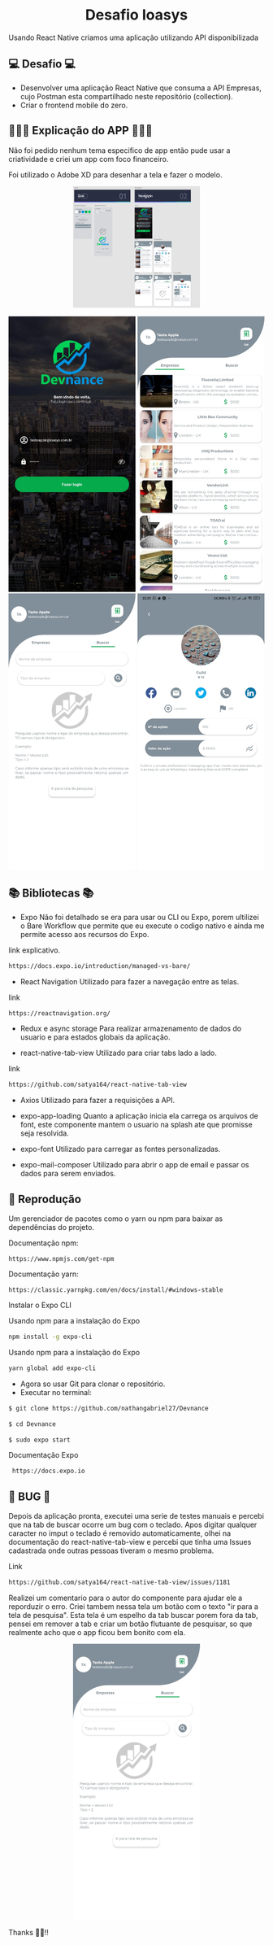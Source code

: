 
<h1 align="center">Desafio Ioasys </h1>
Usando React Native criamos uma aplicação utilizando API disponibilizada 


## 💻 Desafio  💻
- Desenvolver uma aplicação React Native que consuma a API Empresas, cujo Postman esta compartilhado neste repositório (collection).
- Criar o frontend mobile do zero.
<p align="center">

## 👨🏽‍🏫 Explicação do APP 👨🏽‍🏫
Não foi pedido nenhum tema especifico de app então pude usar a criatividade e criei um app com foco financeiro. 

Foi utilizado o Adobe XD para desenhar a tela e fazer o modelo. 


<p align="center">
<img src="./assets/designer.PNG" alt="Home" width=250 >

</p>


<p align="center">
<img src="./assets/1.jpeg" alt="Home" width=250 >
<img src="./assets/2.jpeg" alt="Home" width=250 >
<img src="./assets/3.jpeg" alt="Home" width=250 >
<img src="./assets/4.jpeg" alt="Home" width=250 >
</p>

<!-- 
- This app was developed using React Naive + Expo.
 <img src="../demo/demo.jpeg" alt="demo1" title="demo1">
 -->
</p>


##  📚 Bibliotecas 📚

- Expo
Não foi detalhado se era para usar ou CLI ou Expo, porem ultilizei o Bare Workflow que permite que eu execute o codigo nativo e ainda me permite acesso aos recursos do Expo. 

link explicativo.
```sh
https://docs.expo.io/introduction/managed-vs-bare/

```
- React Navigation
Utilizado para fazer a navegação entre as telas. 

link 
```sh
https://reactnavigation.org/

```
- Redux e async storage
Para realizar armazenamento de dados do usuario e para estados globais da aplicação. 


- react-native-tab-view
Utilizado para criar tabs lado a lado.

link 
```sh
https://github.com/satya164/react-native-tab-view

```

- Axios
Utilizado para fazer a requisições a API.

- expo-app-loading
Quanto a aplicação inicia ela carrega os arquivos de font, este componente mantem o usuario na splash ate que promisse seja resolvida.


- expo-font
Utilizado para carregar as fontes personalizadas.


- expo-mail-composer
Utilizado para abrir o app de email e passar os dados para serem enviados.



## 🎩 Reprodução

Um gerenciador de pacotes como o yarn ou npm para baixar as dependências do projeto.


Documentação npm: 

    https://www.npmjs.com/get-npm

Documentação yarn: 

    https://classic.yarnpkg.com/en/docs/install/#windows-stable

Instalar o Expo CLI  

Usando npm para a instalação do Expo
```sh
npm install -g expo-cli
```
Usando npm para a instalação do Expo
```sh
yarn global add expo-cli
```

- Agora so usar Git para clonar o repositório. 
- Executar no terminal:

```sh
$ git clone https://github.com/nathangabriel27/Devnance
```
```sh
$ cd Devnance 
```
```sh
$ sudo expo start
```


Documentação Expo
```sh
 https://docs.expo.io

```

## 🐞 BUG 🐞

Depois da aplicação pronta, executei uma serie de testes manuais e percebi que na tab de buscar ocorre um bug com o teclado.
Apos digitar qualquer caracter no imput o teclado é removido automaticamente, olhei na documentação do react-native-tab-view e percebi que tinha uma Issues cadastrada onde outras pessoas tiveram o mesmo problema. 

Link 
```sh
https://github.com/satya164/react-native-tab-view/issues/1181
```

Realizei um comentario para o autor do componente para ajudar ele a reporduzir o erro. 
Criei tambem nessa tela um botão com o texto "ir para a tela de pesquisa". Esta tela é um espelho da tab buscar porem fora da tab, pensei em remover a tab e criar um botão flutuante de pesquisar, so que realmente acho que o app ficou bem bonito com ela. 



<p align="center">
<img src="./assets/3.jpeg" alt="Home" width=250 >
</p>

Thanks 👋🏽!!